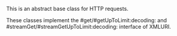 This is an abstract base class for HTTP requests.

These classes implement the #get/#getUpToLimit:decoding: and #streamGet/#streamGetUpToLimit:decoding: interface of XMLURI.